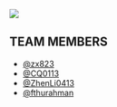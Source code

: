 ![](https://github.com/jjn7702/SECJ1023-PT2/blob/main/Submission/sec08_23242/Group%2010/Images/739mp35j.png)
## TEAM MEMBERS

- [@zx823](https://github.com/zx823/zx823)
- [@CQ0113](https://github.com/CQ0113)
- [@ZhenLi0413](https://github.com/ZhenLi0413/ZhenLi0413)
- [@fthurahman](https://github.com/fthurahman)
